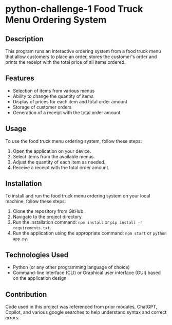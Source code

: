# python-challenge-1 Food Truck Menu Ordering System
              
## Description

This program runs an interactive ordering system from a food truck menu that allow customers to place an order, stores the customer's order and prints the receipt with the total price of all items ordered.

## Features

- Selection of items from various menus
- Ability to change the quantity of items
- Display of prices for each item and total order amount
- Storage of customer orders
- Generation of a receipt with the total order amount

## Usage

To use the food truck menu ordering system, follow these steps:

1. Open the application on your device.
2. Select items from the available menus.
3. Adjust the quantity of each item as needed.
4. Receive a receipt with the total order amount.

## Installation

To install and run the food truck menu ordering system on your local machine, follow these steps:

1. Clone the repository from GitHub.
2. Navigate to the project directory.
3. Run the installation command: `npm install` or `pip install -r requirements.txt`.
4. Run the application using the appropriate command: `npm start` or `python app.py`.

## Technologies Used

- Python (or any other programming language of choice)
- Command-line interface (CLI) or Graphical user interface (GUI) based on the application design

## Contribution

Code used in this project was referenced from prior modules, ChatGPT, Copilot, and various google searches to help understand syntax and correct errors.

